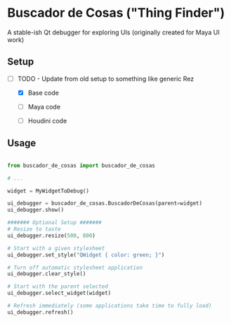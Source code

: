 # Buscador de Cosas ("Thing Finder")
A stable-ish Qt debugger for exploring UIs (originally created for Maya UI work)

## Setup

- [ ] TODO - Update from old setup to something like generic Rez
   - [x] Base code
   - [ ] Maya code
   - [ ] Houdini code


## Usage
```python

from buscador_de_cosas import buscador_de_cosas

# ...

widget = MyWidgetToDebug()

ui_debugger = buscador_de_cosas.BuscadorDeCosas(parent=widget)
ui_debugger.show()

####### Optional Setup #######
# Resize to taste
ui_debugger.resize(500, 800)

# Start with a given stylesheet
ui_debugger.set_style("QWidget { color: green; }")

# Turn off automatic stylesheet application
ui_debugger.clear_style()

# Start with the parent selected
ui_debugger.select_widget(widget)

# Refresh immediately (some applications take time to fully load)
ui_debugger.refresh()

```
